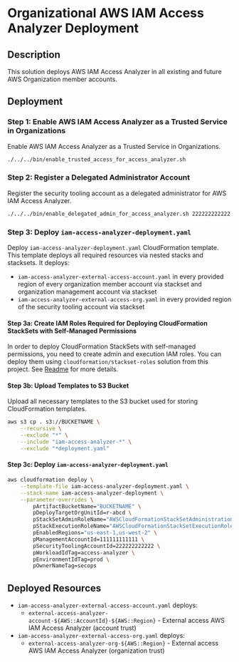 # Organizational AWS IAM Access Analyzer Deployment

## Description

This solution deploys AWS IAM Access Analyzer in all existing and future AWS Organization member accounts.

## Deployment

### Step 1: Enable AWS IAM Access Analyzer as a Trusted Service in Organizations

Enable AWS IAM Access Analyzer as a Trusted Service in Organizations.

```bash
./../../bin/enable_trusted_access_for_access_analyzer.sh
```

### Step 2: Register a Delegated Administrator Account

Register the security tooling account as a delegated administrator for AWS IAM Access Analyzer.

```bash
./../../bin/enable_delegated_admin_for_access_analyzer.sh 222222222222
```

### Step 3: Deploy `iam-access-analyzer-deployment.yaml`

Deploy `iam-access-analyzer-deployment.yaml` CloudFormation template. This template deploys all required resources via nested stacks and stacksets. It deploys:
- `iam-access-analyzer-external-access-account.yaml` in every provided region of every organization member account via stackset and organization management account via stackset
- `iam-access-analyzer-external-access-org.yaml` in every provided region of the security tooling account via stackset

#### Step 3a: Create IAM Roles Required for Deploying CloudFormation StackSets with Self-Managed Permissions

In order to deploy CloudFormation StackSets with self-managed permissions, you need to create admin and execution IAM roles.
You can deploy them using `cloudformation/stackset-roles` solution from this project. See [Readme](../../cloudformation/README.md) for more details.

#### Step 3b: Upload Templates to S3 Bucket

Upload all necessary templates to the S3 bucket used for storing CloudFormation templates.

```bash
aws s3 cp . s3://BUCKETNAME \
    --recursive \
    --exclude "*" \
    --include "iam-access-analyzer-*" \
    --exclude "*deployment.yaml"
```

#### Step 3c: Deploy `iam-access-analyzer-deployment.yaml`

```bash
aws cloudformation deploy \
    --template-file iam-access-analyzer-deployment.yaml \
    --stack-name iam-access-analyzer-deployment \
    --parameter-overrides \
        pArtifactBucketName="BUCKETNAME" \
        pDeployTargetOrgUnitId=r-abcd \
        pStackSetAdminRoleName="AWSCloudFormationStackSetAdministrationRole" \
        pStackExecutionRoleName="AWSCloudFormationStackSetExecutionRole" \
        pEnabledRegions="us-east-1,us-west-2" \
        pManagementAccountId=111111111111 \
        pSecurityToolingAccountId=222222222222 \
        pWorkloadIdTag=access-analyzer \
        pEnvironmentIdTag=prod \
        pOwnerNameTag=secops
```

## Deployed Resources

- `iam-access-analyzer-external-access-account.yaml` deploys:
    - `external-access-analyzer-account-${AWS::AccountId}-${AWS::Region}` - External access AWS IAM Access Analyzer (account trust)
- `iam-access-analyzer-external-access-org.yaml` deploys:
    - `external-access-analyzer-org-${AWS::Region}` - External access AWS IAM Access Analyzer (organization trust)
